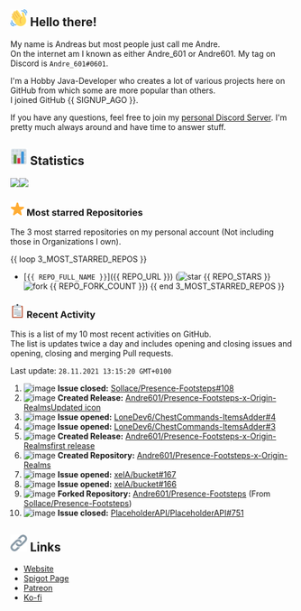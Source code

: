 <!-- Links -->
[purr]: https://purrbot.site
[discord]: https://discord.gg/6dazXp6
[website]: https://andre601.ch
[spigot]: https://www.spigotmc.org/resources/authors/56829/
[patreon]: https://patreon.com/andre_601
[ko-fi]: https://ko-fi.com/andre_601

<!-- SVGs -->
[star]: https://cdn.jsdelivr.net/gh/Readme-Workflows/Readme-Icons@main/icons/octicons/StarredRepository.svg
[fork]: https://cdn.jsdelivr.net/gh/Readme-Workflows/Readme-Icons@main/icons/octicons/ForkedRepository.svg

## <img alt="emoji" src="https://raw.githubusercontent.com/twitter/twemoji/master/assets/svg/1f44b.svg" height="30em"> Hello there!
My name is Andreas but most people just call me Andre.  
On the internet am I known as either Andre_601 or Andre601. My tag on Discord is `Andre_601#0601`.

I'm a Hobby Java-Developer who creates a lot of various projects here on GitHub from which some are more popular than others.  
I joined GitHub {{ SIGNUP_AGO }}.

If you have any questions, feel free to join my [personal Discord Server][discord]. I'm pretty much always around and have time to answer stuff.

## <img alt="emoji" src="https://raw.githubusercontent.com/twitter/twemoji/master/assets/svg/1f4ca.svg" height="30em"> Statistics
<img height="195px" src="https://github-readme-stats.vercel.app/api?username=Andre601&show_icons=true&hide_rank=true&title_color=3498db&bg_color=ffffff00&text_color=718096&disable_animations=true"><img height="195px" src="https://github-readme-stats.vercel.app/api/top-langs?username=Andre601&layout=compact&title_color=3498db&bg_color=ffffff00&text_color=718096">

### <img alt="emoji" src="https://raw.githubusercontent.com/twitter/twemoji/master/assets/svg/2b50.svg" height="25em"> Most starred Repositories
The 3 most starred repositories on my personal account (Not including those in Organizations I own).

{{ loop 3_MOST_STARRED_REPOS }}
- [`{{ REPO_FULL_NAME }}`]({{ REPO_URL }}) (![star] {{ REPO_STARS }} ![fork] {{ REPO_FORK_COUNT }})
{{ end 3_MOST_STARRED_REPOS }}

### <img alt="emoji" src="https://raw.githubusercontent.com/twitter/twemoji/master/assets/svg/1f4cb.svg" height="25em"> Recent Activity
This is a list of my 10 most recent activities on GitHub.  
The list is updates twice a day and includes opening and closing issues and opening, closing and merging Pull requests.

<!--RECENT_ACTIVITY:last_update-->
Last update: `28.11.2021 13:15:20 GMT+0100`
<!--RECENT_ACTIVITY:last_update_end-->
<!--RECENT_ACTIVITY:start-->
1. ![image](https://cdn.jsdelivr.net/gh/Readme-Workflows/Readme-Icons@main/icons/octicons/IssueClosed.svg) **Issue closed:** [Sollace/Presence-Footsteps#108](https://github.com/Sollace/Presence-Footsteps/issues/108)
2. ![image](https://cdn.jsdelivr.net/gh/Readme-Workflows/Readme-Icons@main/icons/octicons/Release.svg) **Created Release:** [Andre601/Presence-Footsteps-x-Origin-RealmsUpdated icon](https://github.com/Andre601/Presence-Footsteps-x-Origin-Realms/releases/tag/1.0.1)
3. ![image](https://cdn.jsdelivr.net/gh/Readme-Workflows/Readme-Icons@main/icons/octicons/IssueOpened.svg) **Issue opened:** [LoneDev6/ChestCommands-ItemsAdder#4](https://github.com/LoneDev6/ChestCommands-ItemsAdder/issues/4)
4. ![image](https://cdn.jsdelivr.net/gh/Readme-Workflows/Readme-Icons@main/icons/octicons/IssueOpened.svg) **Issue opened:** [LoneDev6/ChestCommands-ItemsAdder#3](https://github.com/LoneDev6/ChestCommands-ItemsAdder/issues/3)
5. ![image](https://cdn.jsdelivr.net/gh/Readme-Workflows/Readme-Icons@main/icons/octicons/Release.svg) **Created Release:** [Andre601/Presence-Footsteps-x-Origin-Realmsfirst release](https://github.com/Andre601/Presence-Footsteps-x-Origin-Realms/releases/tag/1.0.0)
6. ![image](https://cdn.jsdelivr.net/gh/Readme-Workflows/Readme-Icons@main/icons/octicons/Repository.svg) **Created Repository:** [Andre601/Presence-Footsteps-x-Origin-Realms](https://github.com/Andre601/Presence-Footsteps-x-Origin-Realms)
7. ![image](https://cdn.jsdelivr.net/gh/Readme-Workflows/Readme-Icons@main/icons/octicons/IssueOpened.svg) **Issue opened:** [xelA/bucket#167](https://github.com/xelA/bucket/issues/167)
8. ![image](https://cdn.jsdelivr.net/gh/Readme-Workflows/Readme-Icons@main/icons/octicons/IssueOpened.svg) **Issue opened:** [xelA/bucket#166](https://github.com/xelA/bucket/issues/166)
9. ![image](https://cdn.jsdelivr.net/gh/Readme-Workflows/Readme-Icons@main/icons/octicons/ForkedRepository.svg) **Forked Repository:** [Andre601/Presence-Footsteps](https://github.com/Andre601/Presence-Footsteps) (From [Sollace/Presence-Footsteps](https://github.com/Sollace/Presence-Footsteps))
10. ![image](https://cdn.jsdelivr.net/gh/Readme-Workflows/Readme-Icons@main/icons/octicons/IssueClosed.svg) **Issue closed:** [PlaceholderAPI/PlaceholderAPI#751](https://github.com/PlaceholderAPI/PlaceholderAPI/issues/751)
<!--RECENT_ACTIVITY:end-->

## <img alt="emoji" src="https://raw.githubusercontent.com/twitter/twemoji/master/assets/svg/1f517.svg" height="30em"> Links
- [Website]
- [Spigot Page][spigot]
- [Patreon]
- [Ko-fi]
